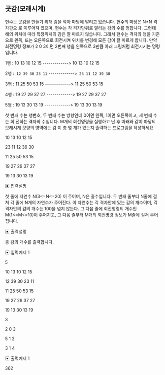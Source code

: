 ## 곳감(모래시계)
현수는 곳감을 만들기 위해 감을 깍아 마당에 말리고 있습니다. 현수의 마당은 N*N 격자판으
로 이루어져 있으며, 현수는 각 격자단위로 말리는 감의 수를 정합니다.
그런데 해의 위치에 따라 특정위치의 감은 잘 마르지 않습니다. 그래서 현수는 격자의 행을
기준으로 왼쪽, 또는 오른쪽으로 회전시켜 위치를 변경해 모든 감이 잘 마르게 합니다.
만약 회전명령 정보가 2 0 3이면 2번째 행을 왼쪽으로 3만큼 아래 그림처럼 회전시키는 명령
입니다.

1행 : 10 13 10 12 15  -------------> 10 13 10 12 15    

2행 :` 12 39 30 23 11` ------------->` 23 11 12 39 30` 

3행 : 11 25 50 53 15 -------------> 11 25 50 53 15

4행 : 19 27 29 37 27 -------------> 19 27 29 37 27

5행 : 19 13 30 13 19 -------------> 19 13 30 13 19

첫 번째 수는 행번호, 두 번째 수는 방향인데 0이면 왼쪽, 1이면 오른쪽이고, 세 번째 수는 회
전하는 격자의 수입니다.
M개의 회전명령을 실행하고 난 후 아래와 같이 마당의 모래시계 모양의 영역에는 감 이 총 몇
개가 있는지 출력하는 프로그램을 작성하세요.

10 13 10 12 15

23 11 12 39 30

11 25 50 53 15

19 27 29 37 27

19 13 30 13 19

▣ 입력설명

첫 줄에 자연수 N(3<=N<=20) 이 주어며, N은 홀수입니다.
두 번째 줄부터 N줄에 걸쳐 각 줄에 N개의 자연수가 주어진다.
이 자연수는 각 격자안에 있는 감의 개수이며, 각 격자안의 감의 개수는 100을 넘지 않는다.
그 다음 줄에 회전명령의 개수인 M(1<=M<=10)이 주어지고, 그 다음 줄부터 M개의 회전명령
정보가 M줄에 걸쳐 주어집니다.

▣ 출력설명

총 감의 개수를 출력합니다.

▣ 입력예제 1

5

10 13 10 12 15

12 39 30 23 11

11 25 50 53 15

19 27 29 37 27

19 13 30 13 19

3

2 0 3

5 1 2

3 1 4

▣ 출력예제 1

362